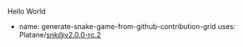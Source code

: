 Hello World
- name: generate-snake-game-from-github-contribution-grid
  uses: Platane/snk@v2.0.0-rc.2

